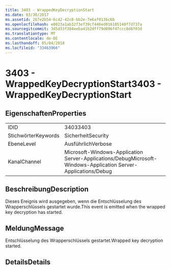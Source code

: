 ```yaml
---
title: 3403 - WrappedKeyDecryptionStart
ms.date: 03/30/2017
ms.assetid: 267e2b54-6c42-42c0-bb2e-7e6af013bc6b
ms.openlocfilehash: e0023a1ab32f3ef39cf446ed016105140f7d737a
ms.sourcegitcommit: 3d5d33f384eeba41b2dff79d096f47ccc8d8f03d
ms.translationtype: MT
ms.contentlocale: de-DE
ms.lasthandoff: 05/04/2018
ms.locfileid: "33463966"
---
```

# <a name="3403---wrappedkeydecryptionstart"></a><span data-ttu-id="7a80a-102">3403 - WrappedKeyDecryptionStart</span><span class="sxs-lookup"><span data-stu-id="7a80a-102">3403 - WrappedKeyDecryptionStart</span></span>
## <a name="properties"></a><span data-ttu-id="7a80a-103">Eigenschaften</span><span class="sxs-lookup"><span data-stu-id="7a80a-103">Properties</span></span>  
  
|||  
|-|-|  
|<span data-ttu-id="7a80a-104">ID</span><span class="sxs-lookup"><span data-stu-id="7a80a-104">ID</span></span>|<span data-ttu-id="7a80a-105">3403</span><span class="sxs-lookup"><span data-stu-id="7a80a-105">3403</span></span>|  
|<span data-ttu-id="7a80a-106">Stichwörter</span><span class="sxs-lookup"><span data-stu-id="7a80a-106">Keywords</span></span>|<span data-ttu-id="7a80a-107">Sicherheit</span><span class="sxs-lookup"><span data-stu-id="7a80a-107">Security</span></span>|  
|<span data-ttu-id="7a80a-108">Ebene</span><span class="sxs-lookup"><span data-stu-id="7a80a-108">Level</span></span>|<span data-ttu-id="7a80a-109">Ausführlich</span><span class="sxs-lookup"><span data-stu-id="7a80a-109">Verbose</span></span>|  
|<span data-ttu-id="7a80a-110">Kanal</span><span class="sxs-lookup"><span data-stu-id="7a80a-110">Channel</span></span>|<span data-ttu-id="7a80a-111">Microsoft-Windows-Application Server-Applications/Debug</span><span class="sxs-lookup"><span data-stu-id="7a80a-111">Microsoft-Windows-Application Server-Applications/Debug</span></span>|  
  
## <a name="description"></a><span data-ttu-id="7a80a-112">Beschreibung</span><span class="sxs-lookup"><span data-stu-id="7a80a-112">Description</span></span>  
 <span data-ttu-id="7a80a-113">Dieses Ereignis wird ausgegeben, wenn die Entschlüsselung des Wrapperschlüssels gestartet wurde.</span><span class="sxs-lookup"><span data-stu-id="7a80a-113">This event is emitted when the wrapped key decryption has started.</span></span>  
  
## <a name="message"></a><span data-ttu-id="7a80a-114">Meldung</span><span class="sxs-lookup"><span data-stu-id="7a80a-114">Message</span></span>  
 <span data-ttu-id="7a80a-115">Entschlüsselung des Wrapperschlüssels gestartet.</span><span class="sxs-lookup"><span data-stu-id="7a80a-115">Wrapped key decryption started.</span></span>  
  
## <a name="details"></a><span data-ttu-id="7a80a-116">Details</span><span class="sxs-lookup"><span data-stu-id="7a80a-116">Details</span></span>
